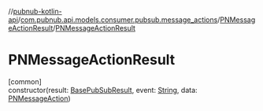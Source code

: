 //[pubnub-kotlin-api](../../../index.md)/[com.pubnub.api.models.consumer.pubsub.message_actions](../index.md)/[PNMessageActionResult](index.md)/[PNMessageActionResult](-p-n-message-action-result.md)

# PNMessageActionResult

[common]\
constructor(result: [BasePubSubResult](../../com.pubnub.api.models.consumer.pubsub/-base-pub-sub-result/index.md), event: [String](https://kotlinlang.org/api/latest/jvm/stdlib/kotlin/-string/index.html), data: [PNMessageAction](../../com.pubnub.api.models.consumer.message_actions/-p-n-message-action/index.md))
